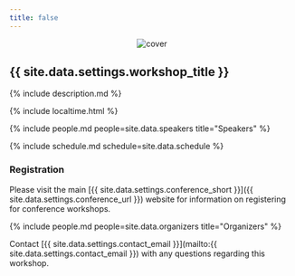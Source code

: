 ```yaml
---
title: false
---
```


<figure class="figure">
  <center>
  <img src="{{ site.baseurl }}/assets/cover.png" alt="cover" class="vid-fluid rounded center">
  </center>
</figure>

## {{ site.data.settings.workshop_title }}

{% include description.md %}

{% include localtime.html %}

{% include people.md people=site.data.speakers title="Speakers" %}

{% include schedule.md schedule=site.data.schedule %}

### Registration
Please visit the main [{{ site.data.settings.conference_short }}]({{ site.data.settings.conference_url }}) website for information on registering for conference workshops.

<!-- ### Supporters
We would like to thank **TBD** for their support. -->

{% include people.md people=site.data.organizers title="Organizers" %}

Contact [{{ site.data.settings.contact_email }}](mailto:{{ site.data.settings.contact_email }}) with any questions regarding this workshop.
